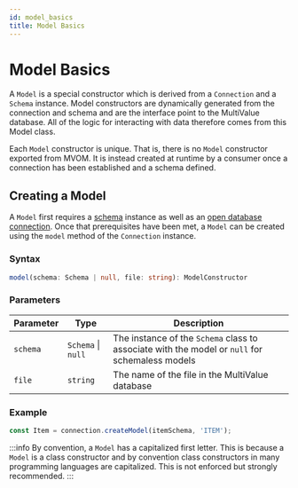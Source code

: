 ```yaml
---
id: model_basics
title: Model Basics
---
```


# Model Basics

A `Model` is a special constructor which is derived from a `Connection` and a `Schema` instance. Model constructors are dynamically generated from the connection and schema and are the interface point to the MultiValue database. All of the logic for interacting with data therefore comes from this Model class.

Each `Model` constructor is unique. That is, there is no `Model` constructor exported from MVOM. It is instead created at runtime by a consumer once a connection has been established and a schema defined.

## Creating a Model

A `Model` first requires a [schema](../Schema/schema_basics) instance as well as an [open database connection](../connection#opening-a-connection). Once that prerequisites have been met, a `Model` can be created using the `model` method of the `Connection` instance.

### Syntax

```ts
model(schema: Schema | null, file: string): ModelConstructor
```

### Parameters

| Parameter | Type               | Description                                                                                    |
| --------- | ------------------ | ---------------------------------------------------------------------------------------------- |
| `schema`  | `Schema` \| `null` | The instance of the `Schema` class to associate with the model or `null` for schemaless models |
| `file`    | `string`           | The name of the file in the MultiValue database                                                |

### Example

```ts
const Item = connection.createModel(itemSchema, 'ITEM');
```

:::info
By convention, a `Model` has a capitalized first letter. This is because a `Model` is a class constructor and by convention class constructors in many programming languages are capitalized. This is not enforced but strongly recommended.
:::
